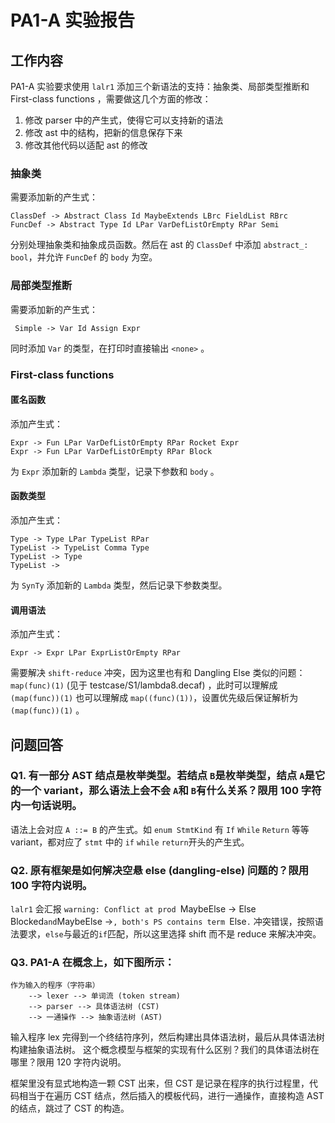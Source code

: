 # PA1-A 实验报告

## 工作内容

PA1-A 实验要求使用 `lalr1` 添加三个新语法的支持：抽象类、局部类型推断和 First-class functions ，需要做这几个方面的修改：

1. 修改 parser 中的产生式，使得它可以支持新的语法
2. 修改 ast 中的结构，把新的信息保存下来
3. 修改其他代码以适配 ast 的修改

### 抽象类

需要添加新的产生式：

```
ClassDef -> Abstract Class Id MaybeExtends LBrc FieldList RBrc
FuncDef -> Abstract Type Id LPar VarDefListOrEmpty RPar Semi
```

分别处理抽象类和抽象成员函数。然后在 ast 的 `ClassDef` 中添加 `abstract_: bool`，并允许 `FuncDef` 的 `body` 为空。

### 局部类型推断

需要添加新的产生式：

```
 Simple -> Var Id Assign Expr
```

同时添加 `Var` 的类型，在打印时直接输出 `<none>` 。

### First-class functions

#### 匿名函数

添加产生式：

```
Expr -> Fun LPar VarDefListOrEmpty RPar Rocket Expr
Expr -> Fun LPar VarDefListOrEmpty RPar Block
```

为 `Expr` 添加新的 `Lambda` 类型，记录下参数和 `body` 。

#### 函数类型

添加产生式：

```
Type -> Type LPar TypeList RPar
TypeList -> TypeList Comma Type
TypeList -> Type
TypeList -> 
```

为 `SynTy` 添加新的 `Lambda` 类型，然后记录下参数类型。

#### 调用语法

添加产生式：

```
Expr -> Expr LPar ExprListOrEmpty RPar
```

需要解决 `shift-reduce` 冲突，因为这里也有和 Dangling Else 类似的问题：`map(func)(1)` (见于 testcase/S1/lambda8.decaf) ，此时可以理解成 `(map(func))(1)` 也可以理解成 `map((func)(1))`，设置优先级后保证解析为 `(map(func))(1)` 。

## 问题回答

### Q1. 有一部分 AST 结点是枚举类型。若结点 `B`是枚举类型，结点 `A`是它的一个 variant，那么语法上会不会 `A`和 `B`有什么关系？限用 100 字符内一句话说明。

语法上会对应 `A ::= B` 的产生式。如 `enum StmtKind` 有 `If` `While` `Return` 等等 variant，都对应了 `stmt` 中的 `if` `while` `return`开头的产生式。

### Q2. 原有框架是如何解决空悬 else (dangling-else) 问题的？限用 100 字符内说明。

`lalr1` 会汇报 `warning: Conflict at prod `MaybeElse -> Else Blocked` and `MaybeElse ->`, both's PS contains term `Else`.` 冲突错误，按照语法要求，`else`与最近的`if`匹配，所以这里选择 shift 而不是 reduce 来解决冲突。

### Q3. PA1-A 在概念上，如下图所示：

```
作为输入的程序（字符串）
    --> lexer --> 单词流 (token stream)
    --> parser --> 具体语法树 (CST)
    --> 一通操作 --> 抽象语法树 (AST)
```

输入程序 lex 完得到一个终结符序列，然后构建出具体语法树，最后从具体语法树构建抽象语法树。 这个概念模型与框架的实现有什么区别？我们的具体语法树在哪里？限用 120 字符内说明。

框架里没有显式地构造一颗 CST 出来，但 CST 是记录在程序的执行过程里，代码相当于在遍历 CST 结点，然后插入的模板代码，进行一通操作，直接构造 AST 的结点，跳过了 CST 的构造。